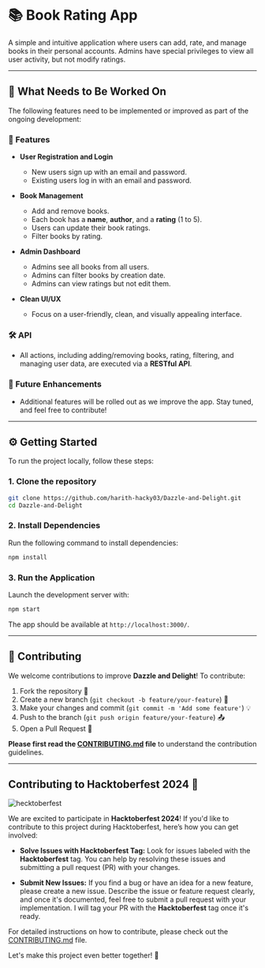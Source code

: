 # 📚 Book Rating App

A simple and intuitive application where users can add, rate, and manage books in their personal accounts. Admins have special privileges to view all user activity, but not modify ratings.

---

## 🔧 What Needs to Be Worked On

The following features need to be implemented or improved as part of the ongoing development:

### 🚀 Features

- **User Registration and Login**  
  - New users sign up with an email and password.
  - Existing users log in with an email and password.

- **Book Management**  
  - Add and remove books.
  - Each book has a **name**, **author**, and a **rating** (1 to 5).
  - Users can update their book ratings.
  - Filter books by rating.

- **Admin Dashboard**  
  - Admins see all books from all users.
  - Admins can filter books by creation date.
  - Admins can view ratings but not edit them.

- **Clean UI/UX**  
  - Focus on a user-friendly, clean, and visually appealing interface.

### 🛠 API

- All actions, including adding/removing books, rating, filtering, and managing user data, are executed via a **RESTful API**.

### 🌟 Future Enhancements

- Additional features will be rolled out as we improve the app. Stay tuned, and feel free to contribute!

---
## ⚙️ **Getting Started**

To run the project locally, follow these steps:

### 1. **Clone the repository**

```bash
git clone https://github.com/harith-hacky03/Dazzle-and-Delight.git
cd Dazzle-and-Delight
```

### 2. **Install Dependencies**

Run the following command to install dependencies:

```bash
npm install
```

### 3. **Run the Application**

Launch the development server with:

```bash
npm start
```

The app should be available at `http://localhost:3000/`.

----

## 🤝 **Contributing**

We welcome contributions to improve **Dazzle and Delight**! To contribute:

1. Fork the repository 🍴
2. Create a new branch (`git checkout -b feature/your-feature`) 🌱
3. Make your changes and commit (`git commit -m 'Add some feature'`) 💡
4. Push to the branch (`git push origin feature/your-feature`) 📤
5. Open a Pull Request 🔄

**Please first read the [CONTRIBUTING.md](https://github.com/anjalit03/Dazzle-and-Delight/blob/main/CONTRIBUTING.md) file** to understand the contribution guidelines.

---

## Contributing to Hacktoberfest 2024 🎉

![hecktoberfest](https://github.com/user-attachments/assets/9352e904-6b2d-495e-8140-1437e385ffdb)

We are excited to participate in **Hacktoberfest 2024**! If you'd like to contribute to this project during Hacktoberfest, here’s how you can get involved:

- **Solve Issues with Hacktoberfest Tag:** Look for issues labeled with the **Hacktoberfest** tag. You can help by resolving these issues and submitting a pull request (PR) with your changes.

- **Submit New Issues:** If you find a bug or have an idea for a new feature, please create a new issue. Describe the issue or feature request clearly, and once it's documented, feel free to submit a pull request with your implementation. I will tag your PR with the **Hacktoberfest** tag once it's ready.

For detailed instructions on how to contribute, please check out the [CONTRIBUTING.md](CONTRIBUTING.md) file.

Let's make this project even better together! 🎉